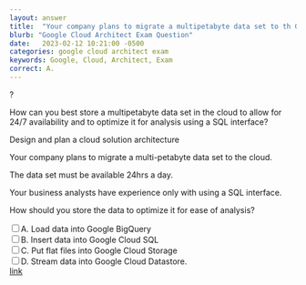 ```yaml
---
layout: answer
title:  "Your company plans to migrate a multipetabyte data set to th GCP Exam "
blurb: "Google Cloud Architect Exam Question"
date:   2023-02-12 10:21:00 -0500
categories: google cloud architect exam
keywords: Google, Cloud, Architect, Exam
correct: A.
---
```


<div class=" updated-query query">?

How can you best store a multipetabyte data set in the cloud to allow for 24/7 availability and to optimize it for analysis using a SQL interface?
<div class="objective">Design and plan a cloud solution architecture</div></div>
<div class=" original-query query">
  <p>
    Your company plans to migrate a multi-petabyte data set to the cloud.
  </p>
  <p>
    The data set must be available 24hrs a day.
  </p>
  <p>
    Your business analysts have experience only with using a SQL interface.
  </p>
  <p>
    How should you store the data to optimize it for ease of analysis?
  </p>
</div>
<input class="correctAnswer" type="checkbox"></input><label data-question-correct="true" data-question-part="option0">A. Load data into Google BigQuery</label><br/>
<input type="checkbox"></input><label data-question-part="option1">B. Insert data into Google Cloud SQL</label><br/>
<input type="checkbox"></input><label data-question-part="option2">C. Put flat files into Google Cloud Storage</label><br/>
<input type="checkbox"></input><label data-question-part="option3">D. Stream data into Google Cloud Datastore.</label><br/>
<div class="sourcelink"><a href="https://www.exam-answer.com/google/pca/question2">link</a></div>
